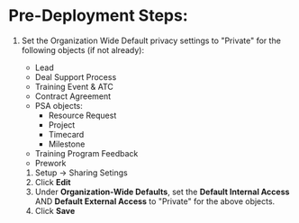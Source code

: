 # Pre-Deployment Steps:


1. Set the Organization Wide Default privacy settings to "Private" for the following objects (if not already):
    * Lead
    * Deal Support Process
    * Training Event & ATC
    * Contract Agreement
    * PSA objects:
        * Resource Request
        * Project
        * Timecard
        * Milestone
    * Training Program Feedback
    * Prework

    1. Setup -> Sharing Setings
    1. Click __Edit__
    1. Under __Organization-Wide Defaults__, set the __Default Internal Access__ AND __Default External Access__ to
    "Private" for the above objects.
    1. Click __Save__